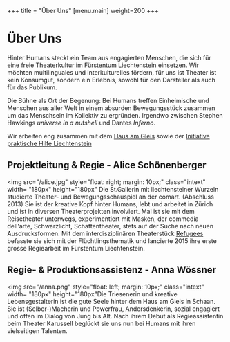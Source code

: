 +++
title = "Über Uns"
[menu.main]
weight=200
+++
<h1>Über Uns</h1>

Hinter Humans steckt ein Team aus engagierten Menschen, die sich für eine freie Theaterkultur im Fürstentum Liechtenstein einsetzen. 
Wir möchten multilinguales und interkulturelles fördern, für uns ist Theater ist kein Konsumgut, sondern ein Erlebnis, sowohl für den Darsteller als auch für das Publikum. 

Die Bühne als Ort der Begenung: Bei Humans treffen Einheimische und Menschen aus aller Welt in einem absurden Bewegungsstück zusammen um das Menschsein im Kollektiv zu ergründen. 
Irgendwo zwischen Stephen Hawkings <i>universe in a nutshell</i> und Dantes <i>Inferno</i>.

Wir arbeiten eng zusammen mit dem [Haus am Gleis](www.hausamgleis.li) sowie der [Initiative praktische Hilfe Liechtenstein](www.praktischehilfe.li)

<h2>Projektleitung & Regie - Alice Schönenberger</h2>

<img src="/alice.jpg" style="float: right; margin: 10px;" class="intext" width= "180px" height="180px"</img> Die St.Gallerin mit liechtensteiner Wurzeln studierte Theater- und Bewegungsschauspiel an der comart. (Abschluss 2013) Sie ist der kreative Kopf hinter Humans, lebt und arbeitet in Zürich und ist in diversen Theaterprojekten involviert.  Mal ist sie mit dem Reisetheater unterwegs, experimentiert mit Masken, der commedia dell'arte, Schwarzlicht, Schattentheater, stets auf der Suche nach neuen Ausdrucksformen. Mit dem interdisziplinären Theaterstück [Refugees](www.therefugees.ch) befasste sie sich mit der Flüchtlingsthematik und lancierte 2015 ihre erste grosse Regiearbeit im Fürstentum Liechtenstein. 

<h2>Regie- & Produktionsassistenz - Anna Wössner</h2>

<img src="/anna.png" style="float: left; margin: 10px;" class="intext" width= "180px" height="180px"</img>Die Triesenerin und kreative Lebensgestalterin ist die gute Seele hinter dem Haus am Gleis in Schaan. Sie ist (Selber-)Macherin und Powerfrau, Andersdenkerin, sozial engagiert und offen im Dialog von Jung bis Alt. Nach ihrem Debut als Regieassistentin beim Theater Karussell beglückt sie uns nun bei Humans mit ihren vielseitigen Talenten. 
